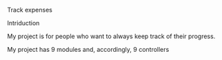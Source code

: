 Track expenses

Intriduction

My project is for people who want to always keep track of their progress.

My project has 9 modules and, accordingly, 9 controllers